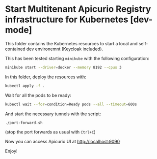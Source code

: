 
# Start Multitenant Apicurio Registry infrastructure for Kubernetes [dev-mode]

This folder contains the Kubernetes resources to start a local and self-contained dev environemnt (Keycloak included).

This has been tested starting `minikube` with the following configuration:

```bash
minikube start --driver=docker --memory 8192 --cpus 3
```

In this folder, deploy the resources with:

```bash
kubectl apply -f .
```

Wait for all the pods to be ready:

```bash
kubectl wait --for=condition=Ready pods --all --timeout=600s
```

And start the necessary tunnels with the script:

```bash
./port-forward.sh
```
(stop the port forwards as usual with `Ctrl+C`)

Now you can access Apicurio UI at [http://localhost:9090](http://localhost:9090)

Enjoy!
